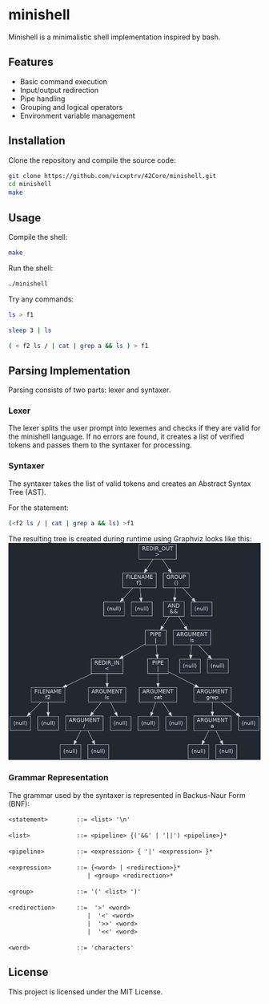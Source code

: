 # minishell

Minishell is a minimalistic shell implementation inspired by bash.

## Features

- Basic command execution
- Input/output redirection
- Pipe handling
- Grouping and logical operators
- Environment variable management

## Installation

Clone the repository and compile the source code:

```sh
git clone https://github.com/vicxptrv/42Core/minishell.git
cd minishell
make
```

## Usage

Compile the shell:
```sh
make
```

Run the shell:
```sh
./minishell
```

Try any commands:
```sh
ls > f1
```
```sh
sleep 3 | ls
```
```sh
( < f2 ls / | cat | grep a && ls ) > f1
```

## Parsing Implementation

Parsing consists of two parts: lexer and syntaxer.

### Lexer

The lexer splits the user prompt into lexemes and checks if they are valid for the minishell language. If no errors are found, it creates a list of verified tokens and passes them to the syntaxer for processing.

### Syntaxer

The syntaxer takes the list of valid tokens and creates an Abstract Syntax Tree (AST).

For the statement:
```sh
(<f2 ls / | cat | grep a && ls) >f1
```

The resulting tree is created during runtime using Graphviz
looks like this:
![Result Tree](wiki/result_tree_v2.png)

### Grammar Representation

The grammar used by the syntaxer is represented in Backus-Naur Form (BNF):

```bnf
<statement>        ::= <list> '\n'

<list>             ::= <pipeline> {('&&' | '||') <pipeline>}*

<pipeline>         ::= <expression> { '|' <expression> }*

<expression>       ::= {<word> | <redirection>}*
                      | <group> <redirection>*

<group>            ::= '(' <list> ')'

<redirection>      ::=  '>' <word>
                      |  '<' <word>
                      |  '>>' <word>
                      |  '<<' <word>

<word>             ::= 'characters'
```

## License

This project is licensed under the MIT License.